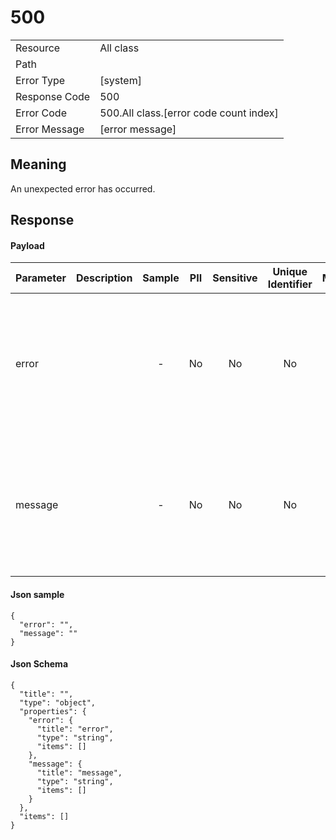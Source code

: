 # 500

|                                       |                                                 |
| ------------------------------------- | ----------------------------------------------- |
| Resource                              | All class                                         |
| Path                                  |                                            |
| Error Type                            | [system]                                       |
| Response Code                         | 500                                              |
| Error Code                            | 500.All class.[error code count index]                                     |
| Error Message                         | [error message] |

## Meaning
An unexpected error has occurred.

## Response


#### Payload 



| Parameter | Description | Sample | PII | Sensitive | Unique Identifier | Mandatory | Default | Details |
| :----- | :-----: | :-----: | :-----: | :-----: | :-----: | :-----: | :-----: | :----- |
| error |  |  -  | No | No | No | No |  -  | Data Type : string<br> Min. length :  - <br> Max. length : No<br> Regex :  - <br>  |
| message |  |  -  | No | No | No | No |  -  | Data Type : string<br> Min. length :  - <br> Max. length : No<br> Regex :  - <br>  |



#### Json sample
```
{
  "error": "",
  "message": ""
}
```


#### Json Schema
```
{
  "title": "",
  "type": "object",
  "properties": {
    "error": {
      "title": "error",
      "type": "string",
      "items": []
    },
    "message": {
      "title": "message",
      "type": "string",
      "items": []
    }
  },
  "items": []
}
```

